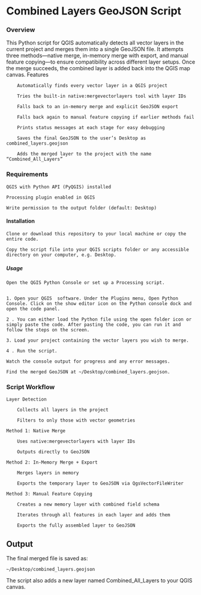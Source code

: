 # Combined Layers GeoJSON Script

### Overview

This Python script for QGIS automatically detects all vector layers in the current project and merges them into a single GeoJSON file. It attempts three methods—native merge, in-memory merge with export, and manual feature copying—to ensure compatibility across different layer setups. Once the merge succeeds, the combined layer is added back into the QGIS map canvas.
Features
```
    Automatically finds every vector layer in a QGIS project

    Tries the built-in native:mergevectorlayers tool with layer IDs

    Falls back to an in-memory merge and explicit GeoJSON export

    Falls back again to manual feature copying if earlier methods fail

    Prints status messages at each stage for easy debugging

    Saves the final GeoJSON to the user’s Desktop as combined_layers.geojson

    Adds the merged layer to the project with the name “Combined_All_Layers”
```

### Requirements

    QGIS with Python API (PyQGIS) installed

    Processing plugin enabled in QGIS

    Write permission to the output folder (default: Desktop)

#### Installation

    Clone or download this repository to your local machine or copy the entire code.

    Copy the script file into your QGIS scripts folder or any accessible directory on your computer, e.g. Desktop.

##### Usage

    Open the QGIS Python Console or set up a Processing script.


    1. Open your QGIS  software. Under the Plugins menu, Open Python Console. Click on the show editor icon on the Python console dock and open the code panel.

    2 . You can either load the Python file using the open folder icon or simply paste the code. After pasting the code, you can run it and follow the steps on the screen.

    3. Load your project containing the vector layers you wish to merge.

    4 . Run the script.

    Watch the console output for progress and any error messages.

    Find the merged GeoJSON at ~/Desktop/combined_layers.geojson.

### Script Workflow

    Layer Detection

        Collects all layers in the project

        Filters to only those with vector geometries

    Method 1: Native Merge

        Uses native:mergevectorlayers with layer IDs

        Outputs directly to GeoJSON

    Method 2: In-Memory Merge + Export

        Merges layers in memory

        Exports the temporary layer to GeoJSON via QgsVectorFileWriter

    Method 3: Manual Feature Copying

        Creates a new memory layer with combined field schema

        Iterates through all features in each layer and adds them

        Exports the fully assembled layer to GeoJSON

## Output

The final merged file is saved as:
```
~/Desktop/combined_layers.geojson
```

The script also adds a new layer named Combined_All_Layers to your QGIS canvas.
